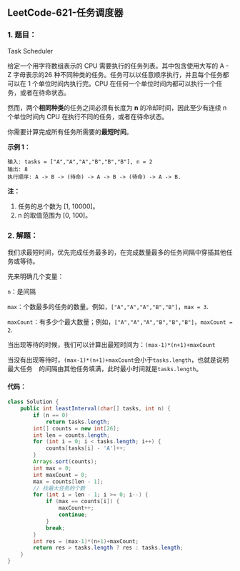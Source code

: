 ## LeetCode-621-任务调度器

### 1. 题目：

Task Scheduler

给定一个用字符数组表示的 CPU 需要执行的任务列表。其中包含使用大写的 A - Z 字母表示的26 种不同种类的任务。任务可以以任意顺序执行，并且每个任务都可以在 1 个单位时间内执行完。CPU 在任何一个单位时间内都可以执行一个任务，或者在待命状态。

然而，两个**相同种类**的任务之间必须有长度为 **n** 的冷却时间，因此至少有连续 n 个单位时间内 CPU 在执行不同的任务，或者在待命状态。

你需要计算完成所有任务所需要的**最短时间**。

**示例 1：**

```
输入: tasks = ["A","A","A","B","B","B"], n = 2
输出: 8
执行顺序: A -> B -> (待命) -> A -> B -> (待命) -> A -> B.
```

**注：**

1. 任务的总个数为 [1, 10000]。
2. n 的取值范围为 [0, 100]。

### 2. 解题：

我们求最短时间，优先完成任务最多的，在完成数量最多的任务间隔中穿插其他任务或等待。

先来明确几个变量：

`n`：是间隔

`max`：个数最多的任务的数量。例如，`["A","A","A","B","B"]`，`max = 3`.

`maxCount`：有多少个最大数量；例如，`["A","A","A","B","B","B"]`，`maxCount = 2`.

当出现等待的时候，我们可以计算出最短时间为：`(max-1)*(n+1)+maxCount`

当没有出现等待时，`(max-1)*(n+1)+maxCount`会小于`tasks.length`，也就是说明最大任务　的间隔由其他任务填满，此时最小时间就是`tasks.length`。

#### 代码：

```java
class Solution {
    public int leastInterval(char[] tasks, int n) {
        if (n == 0)
            return tasks.length;
        int[] counts = new int[26];
        int len = counts.length;
        for (int i = 0; i < tasks.length; i++) {
            counts[tasks[i] - 'A']++;
        }
        Arrays.sort(counts);
        int max = 0;
        int maxCount = 0;
        max = counts[len - 1];
        // 找最大任务的个数
        for (int i = len - 1; i >= 0; i--) {
            if (max == counts[i]) {
                maxCount++;
                continue;
            }
            break;
        }
        int res = (max-1)*(n+1)+maxCount;
        return res > tasks.length ? res : tasks.length;
    }
}
```


